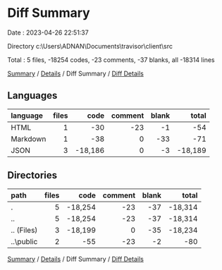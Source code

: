 # Diff Summary

Date : 2023-04-26 22:51:37

Directory c:\\Users\\ADNAN\\Documents\\travisor\\client\\src

Total : 5 files,  -18254 codes, -23 comments, -37 blanks, all -18314 lines

[Summary](results.md) / [Details](details.md) / Diff Summary / [Diff Details](diff-details.md)

## Languages
| language | files | code | comment | blank | total |
| :--- | ---: | ---: | ---: | ---: | ---: |
| HTML | 1 | -30 | -23 | -1 | -54 |
| Markdown | 1 | -38 | 0 | -33 | -71 |
| JSON | 3 | -18,186 | 0 | -3 | -18,189 |

## Directories
| path | files | code | comment | blank | total |
| :--- | ---: | ---: | ---: | ---: | ---: |
| . | 5 | -18,254 | -23 | -37 | -18,314 |
| .. | 5 | -18,254 | -23 | -37 | -18,314 |
| .. (Files) | 3 | -18,199 | 0 | -35 | -18,234 |
| ..\\public | 2 | -55 | -23 | -2 | -80 |

[Summary](results.md) / [Details](details.md) / Diff Summary / [Diff Details](diff-details.md)